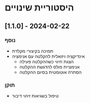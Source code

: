 # היסטוריית שינויים

## [1.1.0] - 2024-02-22
### נוסף
- תמיכה בקיצורי מקלדת
- אינדיקציה ויזואלית להקלטה עם אנימציה
  - הצגת חיווי כשההקלטה פעילה
  - אנימציית פולס להדגשת ההקלטה
  - הסתרה אוטומטית בסיום ההקלטה

### תוקן
- טיפול בשגיאות זיהוי דיבור 